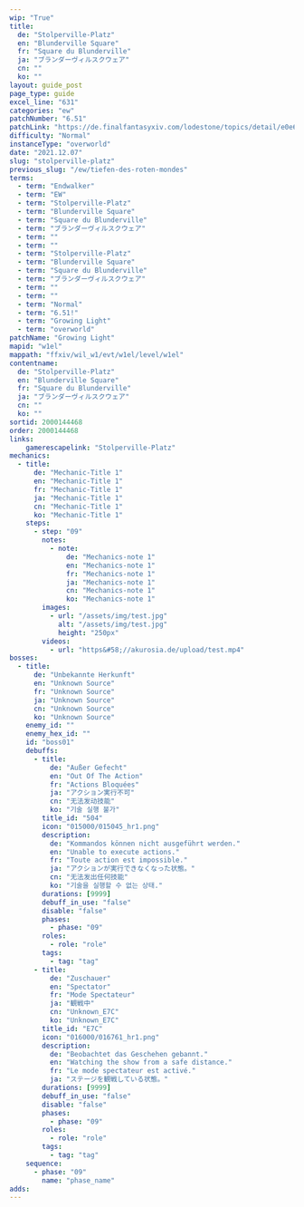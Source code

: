 ```yaml
---
wip: "True"
title:
  de: "Stolperville-Platz"
  en: "Blunderville Square"
  fr: "Square du Blunderville"
  ja: "ブランダーヴィルスクウェア"
  cn: ""
  ko: ""
layout: guide_post
page_type: guide
excel_line: "631"
categories: "ew"
patchNumber: "6.51"
patchLink: "https://de.finalfantasyxiv.com/lodestone/topics/detail/e0e60e53cf65e1eda8e1fe7051b418e24bedb1c4"
difficulty: "Normal"
instanceType: "overworld"
date: "2021.12.07"
slug: "stolperville-platz"
previous_slug: "/ew/tiefen-des-roten-mondes"
terms:
  - term: "Endwalker"
  - term: "EW"
  - term: "Stolperville-Platz"
  - term: "Blunderville Square"
  - term: "Square du Blunderville"
  - term: "ブランダーヴィルスクウェア"
  - term: ""
  - term: ""
  - term: "Stolperville-Platz"
  - term: "Blunderville Square"
  - term: "Square du Blunderville"
  - term: "ブランダーヴィルスクウェア"
  - term: ""
  - term: ""
  - term: "Normal"
  - term: "6.51!"
  - term: "Growing Light"
  - term: "overworld"
patchName: "Growing Light"
mapid: "w1el"
mappath: "ffxiv/wil_w1/evt/w1el/level/w1el"
contentname:
  de: "Stolperville-Platz"
  en: "Blunderville Square"
  fr: "Square du Blunderville"
  ja: "ブランダーヴィルスクウェア"
  cn: ""
  ko: ""
sortid: 2000144468
order: 2000144468
links:
    gamerescapelink: "Stolperville-Platz"
mechanics:
  - title:
      de: "Mechanic-Title 1"
      en: "Mechanic-Title 1"
      fr: "Mechanic-Title 1"
      ja: "Mechanic-Title 1"
      cn: "Mechanic-Title 1"
      ko: "Mechanic-Title 1"
    steps:
      - step: "09"
        notes:
          - note:
              de: "Mechanics-note 1"
              en: "Mechanics-note 1"
              fr: "Mechanics-note 1"
              ja: "Mechanics-note 1"
              cn: "Mechanics-note 1"
              ko: "Mechanics-note 1"
        images:
          - url: "/assets/img/test.jpg"
            alt: "/assets/img/test.jpg"
            height: "250px"
        videos:
          - url: "https&#58;//akurosia.de/upload/test.mp4"
bosses:
  - title:
      de: "Unbekannte Herkunft"
      en: "Unknown Source"
      fr: "Unknown Source"
      ja: "Unknown Source"
      cn: "Unknown Source"
      ko: "Unknown Source"
    enemy_id: ""
    enemy_hex_id: ""
    id: "boss01"
    debuffs:
      - title:
          de: "Außer Gefecht"
          en: "Out Of The Action"
          fr: "Actions Bloquées"
          ja: "アクション実行不可"
          cn: "无法发动技能"
          ko: "기술 실행 불가"
        title_id: "504"
        icon: "015000/015045_hr1.png"
        description:
          de: "Kommandos können nicht ausgeführt werden."
          en: "Unable to execute actions."
          fr: "Toute action est impossible."
          ja: "アクションが実行できなくなった状態。"
          cn: "无法发出任何技能"
          ko: "기술을 실행할 수 없는 상태."
        durations: [9999]
        debuff_in_use: "false"
        disable: "false"
        phases:
          - phase: "09"
        roles:
          - role: "role"
        tags:
          - tag: "tag"
      - title:
          de: "Zuschauer"
          en: "Spectator"
          fr: "Mode Spectateur"
          ja: "観戦中"
          cn: "Unknown_E7C"
          ko: "Unknown_E7C"
        title_id: "E7C"
        icon: "016000/016761_hr1.png"
        description:
          de: "Beobachtet das Geschehen gebannt."
          en: "Watching the show from a safe distance."
          fr: "Le mode spectateur est activé."
          ja: "ステージを観戦している状態。"
        durations: [9999]
        debuff_in_use: "false"
        disable: "false"
        phases:
          - phase: "09"
        roles:
          - role: "role"
        tags:
          - tag: "tag"
    sequence:
      - phase: "09"
        name: "phase_name"
adds:
---
```

